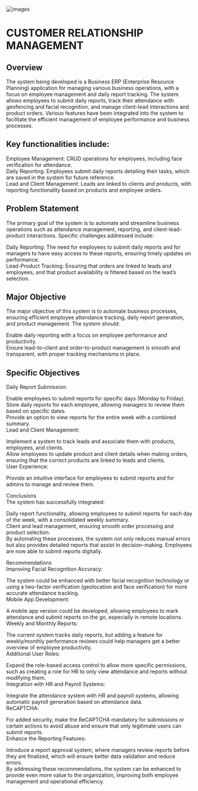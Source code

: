 ![images](https://github.com/user-attachments/assets/f351e6a9-ed62-4218-b9af-2cd66f5e6282)
</br>
# CUSTOMER RELATIONSHIP MANAGEMENT </br>
## Overview </br>
The system being developed is a Business ERP (Enterprise Resource Planning) application for managing various business operations, with a focus on employee management and daily report tracking. The system allows employees to submit daily reports, track their attendance with geofencing and facial recognition, and manage client-lead interactions and product orders. Various features have been integrated into the system to facilitate the efficient management of employee performance and business processes. </br>

## Key functionalities include: </br>

Employee Management: CRUD operations for employees, including face verification for attendance. </br>
Daily Reporting: Employees submit daily reports detailing their tasks, which are saved in the system for future reference. </br>
Lead and Client Management: Leads are linked to clients and products, with reporting functionality based on products and employee orders. </br>

## Problem Statement </br>
The primary goal of the system is to automate and streamline business operations such as attendance management, reporting, and client-lead-product interactions. Specific challenges addressed include: </br>

Daily Reporting: The need for employees to submit daily reports and for managers to have easy access to these reports, ensuring timely updates on performance. </br>
Lead-Product Tracking: Ensuring that orders are linked to leads and employees, and that product availability is filtered based on the lead’s selection. </br>

## Major Objective </br>
The major objective of this system is to automate business processes, ensuring efficient employee attendance tracking, daily report generation, and product management. The system should: </br>

Enable daily reporting with a focus on employee performance and productivity. </br>
Ensure lead-to-client and order-to-product management is smooth and transparent, with proper tracking mechanisms in place. </br>

## Specific Objectives </br>
Daily Report Submission: </br>

Enable employees to submit reports for specific days (Monday to Friday). </br>
Store daily reports for each employee, allowing managers to review them based on specific dates. </br>
Provide an option to view reports for the entire week with a combined summary. </br>
Lead and Client Management: </br>

Implement a system to track leads and associate them with products, employees, and clients. </br>
Allow employees to update product and client details when making orders, ensuring that the correct products are linked to leads and clients. </br>
User Experience: </br>

Provide an intuitive interface for employees to submit reports and for admins to manage and review them. </br>

Conclusions </br>
The system has successfully integrated: </br>

Daily report functionality, allowing employees to submit reports for each day of the week, with a consolidated weekly summary. </br>
Client and lead management, ensuring smooth order processing and product selection. </br>
By automating these processes, the system not only reduces manual errors but also provides detailed reports that assist in decision-making. Employees are now able to submit reports digitally. </br>

Recommendations </br>
Improving Facial Recognition Accuracy: </br>

The system could be enhanced with better facial recognition technology or using a two-factor verification (geolocation and face verification) for more accurate attendance tracking. </br>
Mobile App Development: </br>

A mobile app version could be developed, allowing employees to mark attendance and submit reports on the go, especially in remote locations. </br>
Weekly and Monthly Reports: </br>

The current system tracks daily reports, but adding a feature for weekly/monthly performance reviews could help managers get a better overview of employee productivity. </br>
Additional User Roles: </br>

Expand the role-based access control to allow more specific permissions, such as creating a role for HR to only view attendance and reports without modifying them. </br>
Integration with HR and Payroll Systems: </br>

Integrate the attendance system with HR and payroll systems, allowing automatic payroll generation based on attendance data. </br>
ReCAPTCHA: </br>

For added security, make the ReCAPTCHA mandatory for submissions or certain actions to avoid abuse and ensure that only legitimate users can submit reports. </br>
Enhance the Reporting Features: </br>

Introduce a report approval system, where managers review reports before they are finalized, which will ensure better data validation and reduce errors. </br>
By addressing these recommendations, the system can be enhanced to provide even more value to the organization, improving both employee management and operational efficiency.
